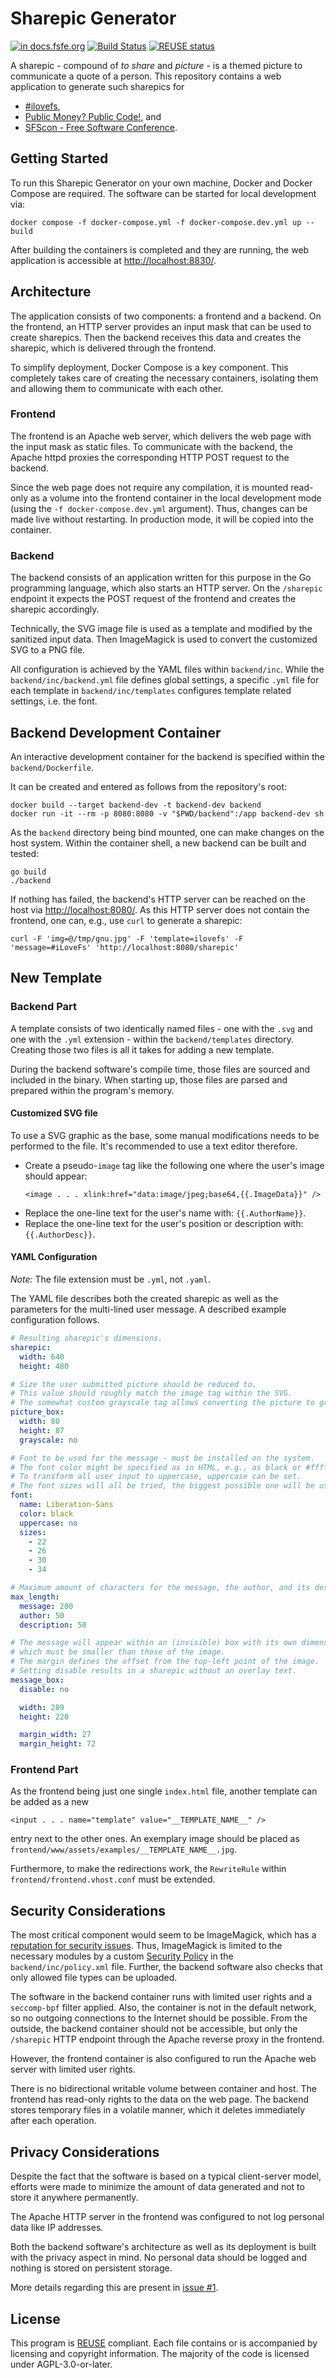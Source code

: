 <!--
SPDX-FileCopyrightText: Free Software Foundation Europe <https://fsfe.org>

SPDX-License-Identifier: AGPL-3.0-or-later
-->

# Sharepic Generator

[![in docs.fsfe.org](https://img.shields.io/badge/in%20docs.fsfe.org-OK-green)](https://docs.fsfe.org/repodocs/sharepic/00_README)
[![Build Status](https://drone.fsfe.org/api/badges/fsfe-system-hackers/sharepic/status.svg)](https://drone.fsfe.org/fsfe-system-hackers/sharepic)
[![REUSE status](https://api.reuse.software/badge/git.fsfe.org/fsfe-system-hackers/sharepic)](https://api.reuse.software/info/git.fsfe.org/fsfe-system-hackers/sharepic)

A sharepic - compound of _to share_ and _picture_ - is a themed picture to communicate a quote of a person.
This repository contains a web application to generate such sharepics for

- [#ilovefs](https://fsfe.org/activities/ilovefs/index.en.html),
- [Public Money? Public Code!](https://publiccode.eu/), and
- [SFScon - Free Software Conference](https://www.sfscon.it/).

## Getting Started
To run this Sharepic Generator on your own machine, Docker and Docker Compose are required.
The software can be started for local development via:
```
docker compose -f docker-compose.yml -f docker-compose.dev.yml up --build
```
After building the containers is completed and they are running, the web application is accessible at <http://localhost:8830/>.

## Architecture
The application consists of two components: a frontend and a backend.
On the frontend, an HTTP server provides an input mask that can be used to create sharepics.
Then the backend receives this data and creates the sharepic, which is delivered through the frontend.

To simplify deployment, Docker Compose is a key component.
This completely takes care of creating the necessary containers, isolating them and allowing them to communicate with each other.

### Frontend
The frontend is an Apache web server, which delivers the web page with the input mask as static files.
To communicate with the backend, the Apache httpd proxies the corresponding HTTP POST request to the backend.

Since the web page does not require any compilation, it is mounted read-only as a volume into the frontend container in the local development mode (using the `-f docker-compose.dev.yml` argument).
Thus, changes can be made live without restarting.
In production mode, it will be copied into the container.

### Backend
The backend consists of an application written for this purpose in the Go programming language, which also starts an HTTP server.
On the `/sharepic` endpoint it expects the POST request of the frontend and creates the sharepic accordingly.

Technically, the SVG image file is used as a template and modified by the sanitized input data.
Then ImageMagick is used to convert the customized SVG to a PNG file.

All configuration is achieved by the YAML files within `backend/inc`.
While the `backend/inc/backend.yml` file defines global settings, a specific `.yml` file for each template in `backend/inc/templates` configures template related settings, i.e. the font.

## Backend Development Container
An interactive development container for the backend is specified within the `backend/Dockerfile`.

It can be created and entered as follows from the repository's root:
```
docker build --target backend-dev -t backend-dev backend
docker run -it --rm -p 8080:8080 -v "$PWD/backend":/app backend-dev sh
```

As the `backend` directory being bind mounted, one can make changes on the host system.
Within the container shell, a new backend can be built and tested:
```
go build
./backend
```

If nothing has failed, the backend's HTTP server can be reached on the host via <http://localhost:8080/>.
As this HTTP server does not contain the frontend, one can, e.g., use `curl` to generate a sharepic:
```
curl -F 'img=@/tmp/gnu.jpg' -F 'template=ilovefs' -F 'message=#iLoveFs' 'http://localhost:8080/sharepic'
```

## New Template
### Backend Part
A template consists of two identically named files - one with the `.svg` and one with the `.yml` extension - within the `backend/templates` directory.
Creating those two files is all it takes for adding a new template.

During the backend software's compile time, those files are sourced and included in the binary.
When starting up, those files are parsed and prepared within the program's memory.

#### Customized SVG file
To use a SVG graphic as the base, some manual modifications needs to be performed to the file.
It's recommended to use a text editor therefore.

- Create a pseudo-`image` tag like the following one where the user's image should appear:
  ```
  <image . . . xlink:href="data:image/jpeg;base64,{{.ImageData}}" />
  ```
- Replace the one-line text for the user's name with: `{{.AuthorName}}`.
- Replace the one-line text for the user's position or description with: `{{.AuthorDesc}}`.

#### YAML Configuration
_Note:_ The file extension must be `.yml`, not `.yaml`.

The YAML file describes both the created sharepic as well as the parameters for the multi-lined user message.
A described example configuration follows.

```yaml
# Resulting sharepic's dimensions.
sharepic:
  width: 640
  height: 480

# Size the user submitted picture should be reduced to.
# This value should roughly match the image tag within the SVG.
# The somewhat custom grayscale tag allows converting the picture to grayscale.
picture_box:
  width: 80
  height: 87
  grayscale: no

# Font to be used for the message - must be installed on the system.
# The font color might be specified as in HTML, e.g., as black or #ffffff.
# To transform all user input to uppercase, uppercase can be set.
# The font sizes will all be tried, the biggest possible one will be used.
font:
  name: Liberation-Sans
  color: black
  uppercase: no
  sizes:
    - 22
    - 26
    - 30
    - 34

# Maximum amount of characters for the message, the author, and its description.
max_length:
  message: 200
  author: 50
  description: 50

# The message will appear within an (invisible) box with its own dimensions,
# which must be smaller than those of the image.
# The margin defines the offset from the top-left point of the image.
# Setting disable results in a sharepic without an overlay text.
message_box:
  disable: no

  width: 289
  height: 220

  margin_width: 27
  margin_height: 72
```

### Frontend Part
As the frontend being just one single `index.html` file, another template can be added as a new
```
<input . . . name="template" value="__TEMPLATE_NAME__" />
```
entry next to the other ones.
An exemplary image should be placed as `frontend/www/assets/examples/__TEMPLATE_NAME__.jpg`.

Furthermore, to make the redirections work, the `RewriteRule` within `frontend/frontend.vhost.conf` must be extended.

## Security Considerations
The most critical component would seem to be ImageMagick, which has a [reputation for security issues](https://cve.mitre.org/cgi-bin/cvekey.cgi?keyword=imagemagick).
Thus, ImageMagick is limited to the necessary modules by a custom [Security Policy](https://imagemagick.org/script/security-policy.php) in the `backend/inc/policy.xml` file.
Further, the backend software also checks that only allowed file types can be uploaded.

The software in the backend container runs with limited user rights and a `seccomp-bpf` filter applied.
Also, the container is not in the default network, so no outgoing connections to the Internet should be possible.
From the outside, the backend container should not be accessible, but only the `/sharepic` HTTP endpoint through the Apache reverse proxy in the frontend.

However, the frontend container is also configured to run the Apache web server with limited user rights.

There is no bidirectional writable volume between container and host.
The frontend has read-only rights to the data on the web page.
The backend stores temporary files in a volatile manner, which it deletes immediately after each operation.

## Privacy Considerations
Despite the fact that the software is based on a typical client-server model, efforts were made to minimize the amount of data generated and not to store it anywhere permanently.

The Apache HTTP server in the frontend was configured to not log personal data like IP addresses.

Both the backend software's architecture as well as its deployment is built with the privacy aspect in mind.
No personal data should be logged and nothing is stored on persistent storage.

More details regarding this are present in [issue #1](https://git.fsfe.org/fsfe-system-hackers/sharepic/issues/1).

## License
This program is [REUSE](https://reuse.software) compliant.
Each file contains or is accompanied by licensing and copyright information.
The majority of the code is licensed under AGPL-3.0-or-later.
